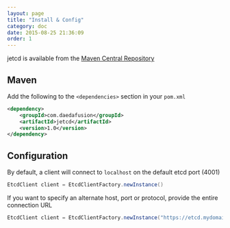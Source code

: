 ```yaml
---
layout: page
title: "Install & Config"
category: doc
date: 2015-08-25 21:36:09
order: 1
---
```


jetcd is available from the [Maven Central Repository](https://search.maven.org)

## Maven

Add the following to the `<dependencies>` section in your `pom.xml`

```xml
<dependency>
    <groupId>com.daedafusion</groupId>
    <artifactId>jetcd</artifactId>
    <version>1.0</version>
</dependency>
```

## Configuration

By default, a client will connect to `localhost` on the default etcd port (4001)

```java
EtcdClient client = EtcdClientFactory.newInstance()
```

If you want to specify an alternate host, port or protocol, provide the entire connection URL

```java
EtcdClient client = EtcdClientFactory.newInstance("https://etcd.mydomain.com:4001")
```
